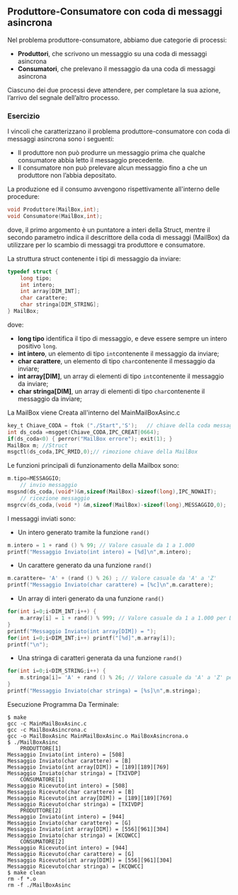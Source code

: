 ## Produttore-Consumatore con coda di messaggi asincrona

Nel problema produttore-consumatore, abbiamo due categorie di processi:

- **Produttori**, che scrivono un messaggio su una coda di messaggi asincrona
- **Consumatori**, che prelevano il messaggio da una coda di messaggi asincrona

Ciascuno dei due processi deve attendere, per completare la sua azione, l’arrivo del segnale dell’altro processo.

### Esercizio

I vincoli che caratterizzano il problema produttore-consumatore con coda di messaggi asincrona sono i seguenti:

- Il produttore non può produrre un messaggio prima che qualche consumatore abbia letto il messaggio precedente.
- Il consumatore non può prelevare alcun messaggio fino a che un produttore non l’abbia depositato.

La produzione ed il consumo avvengono rispettivamente all'interno delle procedure:

```c
void Produttore(MailBox,int);
void Consumatore(MailBox,int);
```
dove, il primo argomento è un puntatore a interi della Struct, 
mentre il secondo parametro indica il descrittore della coda di messaggi (MailBox) 
da utilizzare per lo scambio di messaggi tra produttore e consumatore.

La struttura struct contenente i tipi di messaggio da inviare:

```c
typedef struct {
	long tipo;	
	int intero; 
	int array[DIM_INT];
	char carattere;
	char stringa[DIM_STRING];
} MailBox;
```
dove:

- **long tipo** identifica il tipo di messaggio, e deve essere sempre un intero positivo ``long``.
- **int intero**, un elemento di tipo ``int``contenente il messaggio da inviare;
- **char carattere**, un elemento di tipo ``char``contenente il messaggio da inviare;
- **int array[DIM]**, un array di elementi di tipo ``int``contenente il messaggio da inviare;
- **char stringa[DIM]**, un array di elementi di tipo ``char``contenente il messaggio da inviare;

La MailBox viene Creata all'interno del MainMailBoxAsinc.c

```c
key_t Chiave_CODA = ftok ("./Start",'S');	// chiave della coda messaggio
int ds_coda =msgget(Chiave_CODA,IPC_CREAT|0664);
if(ds_coda<0) { perror("MailBox errore"); exit(1); }
MailBox m; //Struct 
msgctl(ds_coda,IPC_RMID,0);// rimozione chiave della MailBox
```

Le funzioni principali di funzionamento della Mailbox sono:

```c
m.tipo=MESSAGGIO;
	// invio messaggio
msgsnd(ds_coda,(void*)&m,sizeof(MailBox)-sizeof(long),IPC_NOWAIT);
	// ricezione messaggio
msgrcv(ds_coda,(void *) &m,sizeof(MailBox)-sizeof(long),MESSAGGIO,0);
```

I messaggi inviati sono:
- Un intero generato tramite la funzione ``rand()`` 
```c
m.intero = 1 + rand () % 99; // Valore casuale da 1 a 1.000
printf("Messaggio Inviato(int intero) = [%d]\n",m.intero);
```
- Un carattere generato da una funzione ``rand()``
```c
m.carattere= 'A' + (rand () % 26) ; // Valore casuale da 'A' a 'Z'
printf("Messaggio Inviato(char carattere) = [%c]\n",m.carattere);
```
- Un array di interi generato da una funzione ``rand()`` 
```c
for(int i=0;i<DIM_INT;i++) {
	m.array[i] = 1 + rand() % 999; // Valore casuale da 1 a 1.000 per DIM volte
}
printf("Messaggio Inviato(int array[DIM]) = ");
for(int i=0;i<DIM_INT;i++) printf("[%d]",m.array[i]);
printf("\n");
```
- Una stringa di caratteri generata da una funzione ``rand()``
```c
for(int i=0;i<DIM_STRING;i++) { 
	m.stringa[i]= 'A' + rand () % 26; // Valore casuale da 'A' a 'Z' per DIM volte
}
printf("Messaggio Inviato(char stringa) = [%s]\n",m.stringa);
```

Esecuzione Programma Da Terminale:
```console
$ make
gcc -c MainMailBoxAsinc.c
gcc -c MailBoxAsincrona.c
gcc -o MailBoxAsinc MainMailBoxAsinc.o MailBoxAsincrona.o
$ ./MailBoxAsinc
	PRODUTTORE[1]
Messaggio Inviato(int intero) = [508]
Messaggio Inviato(char carattere) = [B]
Messaggio Inviato(int array[DIM]) = [189][189][769]
Messaggio Inviato(char stringa) = [TXIVDP]
	CONSUMATORE[1]
Messaggio Ricevuto(int intero) = [508]
Messaggio Ricevuto(char carattere) = [B]
Messaggio Ricevuto(int array[DIM]) = [189][189][769]
Messaggio Ricevuto(char stringa) = [TXIVDP]
	PRODUTTORE[2]
Messaggio Inviato(int intero) = [944]
Messaggio Inviato(char carattere) = [G]
Messaggio Inviato(int array[DIM]) = [556][961][304]
Messaggio Inviato(char stringa) = [KCQWCC]
	CONSUMATORE[2]
Messaggio Ricevuto(int intero) = [944]
Messaggio Ricevuto(char carattere) = [G]
Messaggio Ricevuto(int array[DIM]) = [556][961][304]
Messaggio Ricevuto(char stringa) = [KCQWCC]
$ make clean
rm -f *.o
rm -f ./MailBoxAsinc
```
